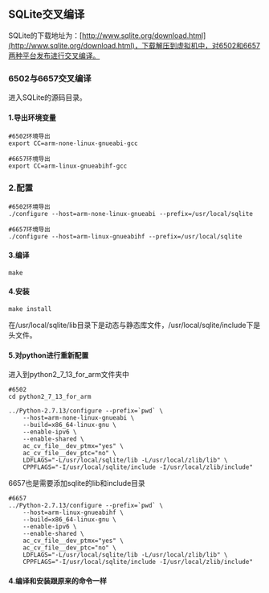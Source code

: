 ## SQLite交叉编译

SQLite的下载地址为：[http://www.sqlite.org/download.html](http://www.sqlite.org/download.html)，下载解压到虚拟机中，对6502和6657两种平台发布进行交叉编译。

### 6502与6657交叉编译

进入SQLite的源码目录。

#### 1.导出环境变量

```
#6502环境导出
export CC=arm-none-linux-gnueabi-gcc
```

```
#6657环境导出
export CC=arm-linux-gnueabihf-gcc
```

### 2.配置

```
#6502环境导出
./configure --host=arm-none-linux-gnueabi --prefix=/usr/local/sqlite
```

```
#6657环境导出
./configure --host=arm-linux-gnueabihf --prefix=/usr/local/sqlite
```

#### 3.编译

```
make
```

#### 4.安装

```
make install
```

在/usr/local/sqlite/lib目录下是动态与静态库文件，/usr/local/sqlite/include下是头文件。

#### 5.对python进行重新配置

进入到python2\_7\_13\_for\_arm文件夹中

    #6502
    cd python2_7_13_for_arm

    ../Python-2.7.13/configure --prefix=`pwd` \
        --host=arm-none-linux-gnueabi \
        --build=x86_64-linux-gnu \
        --enable-ipv6 \
        --enable-shared \
        ac_cv_file__dev_ptmx="yes" \
        ac_cv_file__dev_ptc="no" \
        LDFLAGS="-L/usr/local/sqlite/lib -L/usr/local/zlib/lib" \
        CPPFLAGS="-I/usr/local/sqlite/include -I/usr/local/zlib/include"

6657也是需要添加sqlite的lib和include目录

    #6657
    ../Python-2.7.13/configure --prefix=`pwd` \
        --host=arm-linux-gnueabihf \
        --build=x86_64-linux-gnu \
        --enable-ipv6 \
        --enable-shared \
        ac_cv_file__dev_ptmx="yes" \
        ac_cv_file__dev_ptc="no" \
        LDFLAGS="-L/usr/local/sqlite/lib -L/usr/local/zlib/lib" \
        CPPFLAGS="-I/usr/local/sqlite/include -I/usr/local/zlib/include"

#### 4.编译和安装跟原来的命令一样



